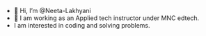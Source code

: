 - 👋 Hi, I’m @Neeta-Lakhyani
- 👀 I am working as an Applied tech instructor under MNC edtech.
- I am interested in coding and solving problems. 

<!---
Neeta-Lakhyani/Neeta-Lakhyani is a ✨ special ✨ repository because its `README.md` (this file) appears on your GitHub profile.
You can click the Preview link to take a look at your changes.
--->
